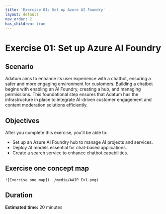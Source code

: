 ```yaml
---
title: 'Exercise 01: Set up Azure AI Foundry'
layout: default
nav_order: 2
has_children: true
---
```

# Exercise 01: Set up Azure AI Foundry

## Scenario

Adatum aims to enhance its user experience with a chatbot, ensuring a safer and more engaging environment for customers. Building a chatbot begins with enabling an AI Foundry, creating a hub, and managing permissions. This foundational step ensures that Adatum has the infrastructure in place to integrate AI-driven customer engagement and content moderation solutions efficiently.

## Objectives

After you complete this exercise, you'll be able to:
- Set up an Azure AI Foundry hub to manage AI projects and services.
- Deploy AI models essential for chat-based applications.
- Create a search service to enhance chatbot capabilities.

## Exercise one concept map

    ![Exercise one map](../media/AAIP Ex1.png)

## Duration

**Estimated time:** 20 minutes
